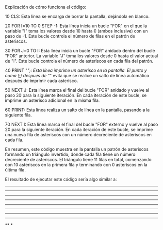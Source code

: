 Explicación de cómo funciona el código:

10 CLS: Esta línea se encarga de borrar la pantalla, dejándola en blanco.

20 FOR I=10 TO 0 STEP -1: Esta línea inicia un bucle "FOR" en el que la variable "I" toma los valores desde 10 hasta 0 (ambos inclusive) con un paso de -1. Este bucle controla el número de filas en el patrón de asteriscos.

30 FOR J=0 TO I: Esta línea inicia un bucle "FOR" anidado dentro del bucle "FOR" anterior. La variable "J" toma los valores desde 0 hasta el valor actual de "I". Este bucle controla el número de asteriscos en cada fila del patrón.

40 PRINT "*";: Esta línea imprime un asterisco en la pantalla. El punto y coma (;) después de "*" evita que se realice un salto de línea automático después de imprimir cada asterisco.

50 NEXT J: Esta línea marca el final del bucle "FOR" anidado y vuelve al paso 30 para la siguiente iteración. En cada iteración de este bucle, se imprime un asterisco adicional en la misma fila.

60 PRINT: Esta línea realiza un salto de línea en la pantalla, pasando a la siguiente fila.

70 NEXT I: Esta línea marca el final del bucle "FOR" externo y vuelve al paso 20 para la siguiente iteración. En cada iteración de este bucle, se imprime una nueva fila de asteriscos con un número decreciente de asteriscos en cada fila.

En resumen, este código muestra en la pantalla un patrón de asteriscos formando un triángulo invertido, donde cada fila tiene un número decreciente de asteriscos. El triángulo tiene 11 filas en total, comenzando con 10 asteriscos en la primera fila y terminando con 0 asteriscos en la última fila.

El resultado de ejecutar este código sería algo similar a:

**********
*********
********
*******
******
*****
****
***
**
*
